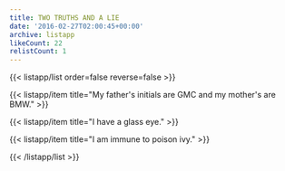 ```yaml
---
title: TWO TRUTHS AND A LIE
date: '2016-02-27T02:00:45+00:00'
archive: listapp
likeCount: 22
relistCount: 1
---
```


{{< listapp/list order=false reverse=false >}}

   {{< listapp/item title="My father's initials are GMC and my mother's are BMW." >}}

   {{< listapp/item title="I have a glass eye." >}}

   {{< listapp/item title="I am immune to poison ivy." >}}

{{< /listapp/list >}}
